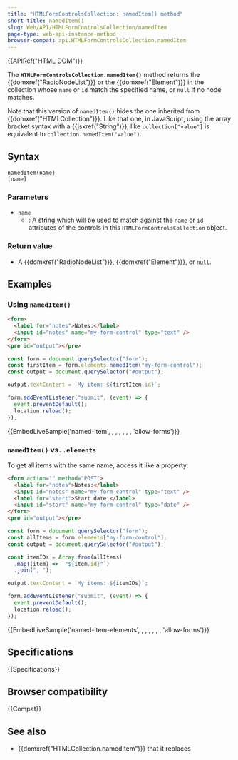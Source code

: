 ```yaml
---
title: "HTMLFormControlsCollection: namedItem() method"
short-title: namedItem()
slug: Web/API/HTMLFormControlsCollection/namedItem
page-type: web-api-instance-method
browser-compat: api.HTMLFormControlsCollection.namedItem
---
```


{{APIRef("HTML DOM")}}

The **`HTMLFormControlsCollection.namedItem()`** method returns
the {{domxref("RadioNodeList")}} or the {{domxref("Element")}} in the collection whose
`name` or `id` match the specified name, or `null` if
no node matches.

Note that this version of `namedItem()` hides the one inherited from
{{domxref("HTMLCollection")}}. Like that one, in JavaScript, using the array bracket
syntax with a {{jsxref("String")}}, like `collection["value"]` is
equivalent to `collection.namedItem("value")`.

## Syntax

```js-nolint
namedItem(name)
[name]
```

### Parameters

- `name`
  - : A string which will be used to match against the `name` or `id` attributes of the controls in this `HTMLFormControlsCollection` object.

### Return value

- A {{domxref("RadioNodeList")}}, {{domxref("Element")}}, or [`null`](/en-US/docs/Web/JavaScript/Reference/Operators/null).

## Examples

### Using `namedItem()`

```html live-sample___named-item
<form>
  <label for="notes">Notes:</label>
  <input id="notes" name="my-form-control" type="text" />
</form>
<pre id="output"></pre>
```

```js live-sample___named-item
const form = document.querySelector("form");
const firstItem = form.elements.namedItem("my-form-control");
const output = document.querySelector("#output");

output.textContent = `My item: ${firstItem.id}`;

form.addEventListener("submit", (event) => {
  event.preventDefault();
  location.reload();
});
```

{{EmbedLiveSample('named-item', , , , , , , 'allow-forms')}}

### `namedItem()` vs. `.elements`

To get all items with the same name, access it like a property:

```html live-sample___named-item-elements
<form action="" method="POST">
  <label for="notes">Notes:</label>
  <input id="notes" name="my-form-control" type="text" />
  <label for="start">Start date:</label>
  <input id="start" name="my-form-control" type="date" />
</form>
<pre id="output"></pre>
```

```js live-sample___named-item-elements
const form = document.querySelector("form");
const allItems = form.elements["my-form-control"];
const output = document.querySelector("#output");

const itemIDs = Array.from(allItems)
  .map((item) => `"${item.id}"`)
  .join(", ");

output.textContent = `My items: ${itemIDs}`;

form.addEventListener("submit", (event) => {
  event.preventDefault();
  location.reload();
});
```

{{EmbedLiveSample('named-item-elements', , , , , , , 'allow-forms')}}

## Specifications

{{Specifications}}

## Browser compatibility

{{Compat}}

## See also

- {{domxref("HTMLCollection.namedItem")}} that it replaces
